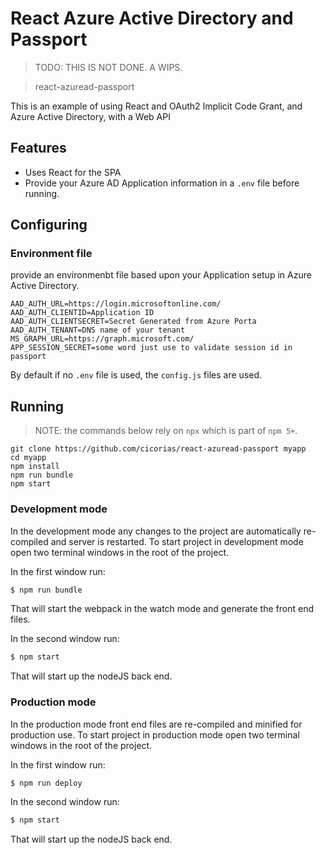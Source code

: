 # React Azure Active Directory and Passport

> TODO: THIS IS NOT DONE. A WIPS.

> react-azuread-passport

This is an example of using React and OAuth2 Implicit Code Grant, and Azure Active Directory, with a Web API

## Features
- Uses React for the SPA
- Provide your Azure AD Application information in a `.env` file before running.

## Configuring

### Environment file

provide an environmenbt file based upon your Application setup in Azure Active Directory.

```
AAD_AUTH_URL=https://login.microsoftonline.com/
AAD_AUTH_CLIENTID=Application ID
AAD_AUTH_CLIENTSECRET=Secret Generated from Azure Porta
AAD_AUTH_TENANT=DNS name of your tenant
MS_GRAPH_URL=https://graph.microsoft.com/
APP_SESSION_SECRET=some word just use to validate session id in passport
```

By default if no `.env` file is used, the `config.js` files are used.  


## Running

> NOTE: the commands below rely on `npx` which is part of `npm 5+`.  

```
git clone https://github.com/cicorias/react-azuread-passport myapp
cd myapp
npm install
npm run bundle
npm start

```

### Development mode

In the development mode any changes to the project are automatically re-compiled and server is restarted.
To start project in development mode open two terminal windows in the root of the project.

In the first window run:

```bash
$ npm run bundle
```

That will start the webpack in the watch mode and generate the front end files.

In the second window run:
```bash
$ npm start
```

That will start up the nodeJS back end.


### Production mode

In the production mode front end files are re-compiled and minified for production use.
To start project in production mode open two terminal windows in the root of the project.

In the first window run:

```bash
$ npm run deploy
```

In the second window run:
```bash
$ npm start
```

That will start up the nodeJS back end.

